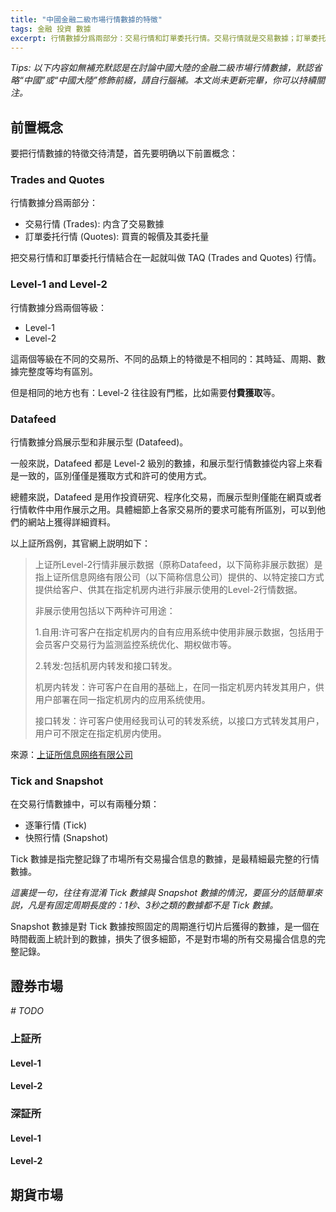 ```yaml
---
title: "中國金融二級市場行情數據的特徵"
tags: 金融 投資 數據
excerpt: 行情數據分爲兩部分：交易行情和訂單委托行情。交易行情就是交易數據；訂單委托行情就是買賣的報價及其委托量。把交易行情和訂單委托行情結合在一起就叫做 TAQ (Trades and Quotes) 行情。而其中，中國的金融二級市場行情數據分爲兩個等級：Level-1 和 Level-2。不同的金融品類、不同的行情數據等級均有不同的特徵，包括時延、周期、數據完整度等均有區別。本文就詳細地介紹了其中的區別。
---
```


*Tips: 以下内容如無補充默認是在討論中國大陸的金融二級市場行情數據，默認省略“中國”或“中國大陸”修飾前綴，請自行腦補。本文尚未更新完畢，你可以持續關注。*



## 前置概念

要把行情數據的特徵交待清楚，首先要明确以下前置概念：



### Trades and Quotes

行情數據分爲兩部分：

- 交易行情 (Trades): 内含了交易數據
- 訂單委托行情 (Quotes): 買賣的報價及其委托量

把交易行情和訂單委托行情結合在一起就叫做 TAQ (Trades and Quotes) 行情。



### Level-1 and Level-2

行情數據分爲兩個等級：

- Level-1
- Level-2

這兩個等級在不同的交易所、不同的品類上的特徵是不相同的：其時延、周期、數據完整度等均有區別。

但是相同的地方也有：Level-2 往往設有門檻，比如需要**付費獲取**等。



### Datafeed

行情數據分爲展示型和非展示型 (Datafeed)。

一般來説，Datafeed 都是 Level-2 級別的數據，和展示型行情數據從内容上來看是一致的，區別僅僅是獲取方式和許可的使用方式。

總體來説，Datafeed 是用作投資研究、程序化交易，而展示型則僅能在網頁或者行情軟件中用作展示之用。具體細節上各家交易所的要求可能有所區別，可以到他們的網站上獲得詳細資料。

以上証所爲例，其官網上説明如下：

> 上证所Level-2行情非展示数据（原称Datafeed，以下简称非展示数据）是指上证所信息网络有限公司（以下简称信息公司）提供的、以特定接口方式提供给客户、供其在指定机房内进行非展示使用的Level-2行情数据。
>
> 非展示使用包括以下两种许可用途：
>
> 1.自用:许可客户在指定机房内的自有应用系统中使用非展示数据，包括用于会员客户交易行为监测监控系统优化、期权做市等。
>
> 2.转发:包括机房内转发和接口转发。
>
> 机房内转发：许可客户在自用的基础上，在同一指定机房内转发其用户，供用户部署在同一指定机房内的应用系统使用。
>
> 接口转发：许可客户使用经我司认可的转发系统，以接口方式转发其用户，用户可不限定在指定机房内使用。

來源：[上证所信息网络有限公司](https://ic.sseinfo.com/page/business/ywsq_level2Datafeed.jsp)



### Tick and Snapshot

在交易行情數據中，可以有兩種分類：

- 逐筆行情 (Tick)
- 快照行情 (Snapshot)

Tick 數據是指完整記錄了市場所有交易撮合信息的數據，是最精細最完整的行情數據。

*這裏提一句，往往有混淆 Tick 數據與 Snapshot 數據的情況，要區分的話簡單來説，凡是有固定周期長度的：1秒、3秒之類的數據都不是 Tick 數據。*

Snapshot 數據是對 Tick 數據按照固定的周期進行切片后獲得的數據，是一個在時間截面上統計到的數據，損失了很多細節，不是對市場的所有交易撮合信息的完整記錄。



## 證券市場

*# TODO*

### 上証所

#### Level-1

#### Level-2



### 深証所

#### Level-1

#### Level-2



## 期貨市場

